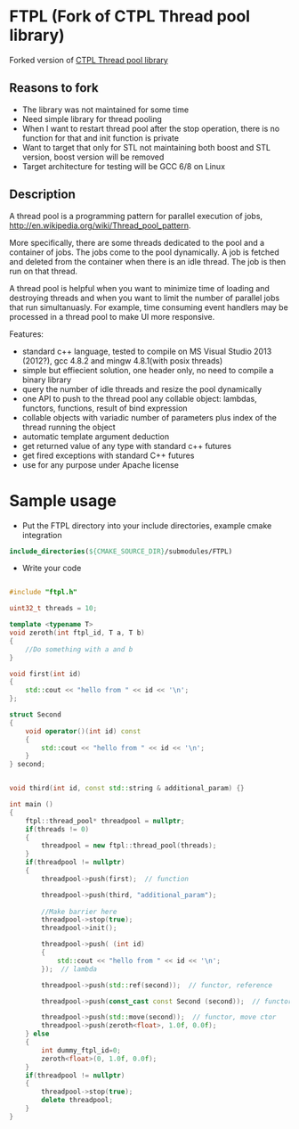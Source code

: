 # FTPL (Fork of CTPL Thread pool library)

Forked version of [CTPL Thread pool library](https://github.com/vit-vit/CTPL)


## Reasons to fork

* The library was not maintained for some time
* Need simple library for thread pooling
* When I want to restart thread pool after the stop operation, there is no function for that and init function is private
* Want to target that only for STL not maintaining both boost and STL version, boost version will be removed
* Target architecture for testing will be GCC 6/8 on Linux

## Description

A thread pool is a programming pattern for parallel execution of jobs, http://en.wikipedia.org/wiki/Thread_pool_pattern.

More specifically, there are some threads dedicated to the pool and a container of jobs. The jobs come to the pool dynamically. A job is fetched and deleted from the container when there is an idle thread. The job is then run on that thread.

A thread pool is helpful when you want to minimize time of loading and destroying threads and when you want to limit the number of parallel jobs that run simultanuasly. For example, time consuming event handlers may be processed in a thread pool to make UI more responsive.

Features:
- standard c++ language, tested to compile on MS Visual Studio 2013 (2012?), gcc 4.8.2 and mingw 4.8.1(with posix threads)
- simple but effiecient solution, one header only, no need to compile a binary library
- query the number of idle threads and resize the pool dynamically
- one API to push to the thread pool any collable object: lambdas, functors, functions, result of bind expression
- collable objects with variadic number of parameters plus index of the thread running the object
- automatic template argument deduction
- get returned value of any type with standard c++ futures
- get fired exceptions with standard C++ futures
- use for any purpose under Apache license


# Sample usage

* Put the FTPL directory into your include directories, example cmake integration

```cmake
include_directories(${CMAKE_SOURCE_DIR}/submodules/FTPL)
```

* Write your code

```c++

#include "ftpl.h"

uint32_t threads = 10;

template <typename T>
void zeroth(int ftpl_id, T a, T b)
{
	//Do something with a and b
}

void first(int id) 
{
    std::cout << "hello from " << id << '\n';
};

struct Second 
{
    void operator()(int id) const 
	{
        std::cout << "hello from " << id << '\n';
    }
} second;


void third(int id, const std::string & additional_param) {}

int main () 
{
    ftpl::thread_pool* threadpool = nullptr;
    if(threads != 0)
    {
        threadpool = new ftpl::thread_pool(threads);
    }
    if(threadpool != nullptr)
    {
    	threadpool->push(first);  // function

    	threadpool->push(third, "additional_param");
		
		//Make barrier here
        threadpool->stop(true);
        threadpool->init();

	    threadpool->push( (int id)
    	{
        	std::cout << "hello from " << id << '\n';
    	});  // lambda

    	threadpool->push(std::ref(second));  // functor, reference

    	threadpool->push(const_cast const Second (second));  // functor, copy ctor

    	threadpool->push(std::move(second));  // functor, move ctor
        threadpool->push(zeroth<float>, 1.0f, 0.0f);
    } else
    {
		int dummy_ftpl_id=0;
		zeroth<float>(0, 1.0f, 0.0f);
    }
    if(threadpool != nullptr)
    {
        threadpool->stop(true);
        delete threadpool;
    }
}

```
